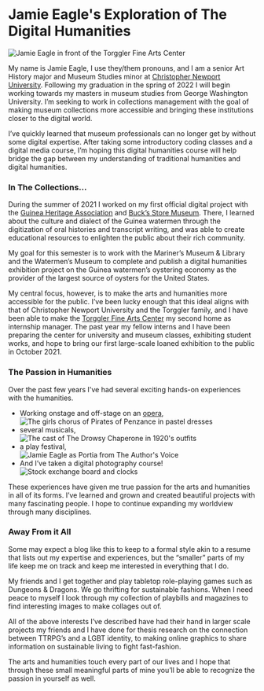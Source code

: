 # Jamie Eagle's Exploration of The Digital Humanities
![Jamie Eagle in front of the Torggler Fine Arts Center](https://user-images.githubusercontent.com/90112178/132140924-bf423535-1957-440b-883f-49abae4bd64d.JPG)
  
My name is Jamie Eagle, I use they/them pronouns, and I am a senior Art History major and Museum Studies minor at [Christopher Newport University](www.cnu.edu).
Following my graduation in the spring of 2022 I will begin working towards my masters in museum studies from George Washington University. 
I’m seeking to work in collections management with the goal of making museum collections more accessible and bringing these institutions closer to the digital world. 

I’ve quickly learned that museum professionals can no longer get by without some digital expertise. After taking some introductory coding classes and a digital media course, 
I’m hoping this digital humanities course will help bridge the gap between my understanding of traditional humanities and digital humanities. 

### In The Collections...
During the summer of 2021 I worked on my first official digital project with the [Guinea Heritage Association](http://www.guineaheritage.org/guinea-talk/) and [Buck’s Store Museum](http://www.guineaheritage.org/museum/). 
There, I learned about the culture and dialect of the Guinea watermen through the digitization of oral histories and transcript writing, and was able to create educational resources to enlighten the public about their rich community. 

My goal for this semester is to work with the Mariner’s Museum & Library and the Watermen’s Museum to complete and publish 
a digital humanities exhibition project on the Guinea watermen’s oystering economy as the provider of the largest source of oysters for the United States. 

My central focus, however, is to make the arts and humanities more accessible for the public. I’ve been lucky enough that this ideal aligns with that of 
Christopher Newport University and the Torggler family, and I have been able to make the [Torggler Fine Arts Center](https://thetorggler.org/) my second home as internship manager. 
The past year my fellow interns and I have been preparing the center for university and museum classes, exhibiting student works, and hope to bring our first large-scale loaned exhibition to the public in October 2021. 

### The Passion in Humanities

Over the past few years I've had several exciting hands-on experiences with the humanities.  
* Working onstage and off-stage on an [opera](https://www.youtube.com/watch?v=EGRdAASo_q0), 
![The girls chorus of Pirates of Penzance in pastel dresses](https://user-images.githubusercontent.com/90112178/132138832-8804f1dd-ef90-4cde-a62a-0b775babcd70.JPG)
* several musicals,  
![The cast of The Drowsy Chaperone in 1920's outfits](https://user-images.githubusercontent.com/90112178/132138859-833d8bf6-138c-494e-883a-aa0a25541ccb.JPG)
* a play festival,  
![Jamie Eagle as Portia from The Author's Voice](https://user-images.githubusercontent.com/90112178/132138873-ad28dc00-3ac2-46f7-ac92-2168172143e5.JPG)
* And I’ve taken a digital photography course!  
![Stock exchange board and clocks](https://user-images.githubusercontent.com/90112178/132138909-f4b52c0d-23a1-41c7-acd5-8a5bfe6d40ab.JPG)

These experiences have given me true passion for the arts and humanities in all of its forms. I’ve learned and grown and created beautiful projects with many fascinating people. 
I hope to continue expanding my worldview through many disciplines. 

### Away From it All

Some may expect a blog like this to keep to a formal style akin to a resume that lists out my expertise and experiences, 
but the “smaller” parts of my life keep me on track and keep me interested in everything that I do. 

My friends and I get together and play tabletop role-playing games such as Dungeons & Dragons. We go thrifting for sustainable fashions. 
When I need peace to myself I look through my collection of playbills and magazines to find interesting images to make collages out of. 

All of the above interests I’ve described have had their hand in larger scale projects my friends and I have done for thesis research on 
the connection between TTRPG’s and a LGBT identity, to making online graphics to share information on sustainable living to fight fast-fashion. 

The arts and humanities touch every part of our lives and I hope that through these small meaningful parts of mine you’ll be able to recognize the passion in yourself as well. 

